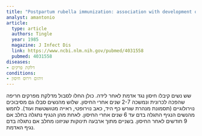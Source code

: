 ```yaml
---
title: "Postpartum rubella immunization: association with development of prolonged arthritis, neurological sequelae, and chronic rubella viremia"
analyst: amantonio
article:
  type: article
  authors: Tingle
  year: 1985
  magazine: J Infect Dis
  link: https://www.ncbi.nlm.nih.gov/pubmed/4031558
  pubmed: 4031558
diseases:
- דלקת פרקים
conditions:
- זיהום וירוס חיסון
---
```


שש נשים קיבלו חיסון נגד אדמת לאחר לידה. כולן החלו לסבול מדלקת מפרקים חריפה שהפכה לכרונית ונמשכה 2-7 שנים אחרי החיסון. שלוש מהנשים סבלו גם מסיבוכים נוירולוגיים (תסמונת מנהרת שורש כף היד, כאב נוירופטי, ראייה מטושטשת ועוד). לחמש מהנשים הנגיף התגלה בדם עד 6 שנים אחרי החיסון. לאחת מהן הנגיף נתגלה בחלב אם 9 חודשים לאחר החיסון. בשניים מתוך ארבעה תינוקות שניזונו מחלב אם נתגלה בדם נגיף האדמת.
